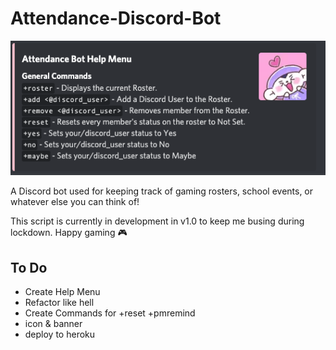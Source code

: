 # Attendance-Discord-Bot

![image info](./screenshots/c.png)


A Discord bot used for keeping track of gaming rosters, school events, or whatever else you can think of!

This script is currently in development in v1.0 to keep me busing during lockdown. Happy gaming 🎮



## To Do
- Create Help Menu
- Refactor like hell 
- Create Commands for +reset +pmremind 
- icon & banner
- deploy to heroku 
